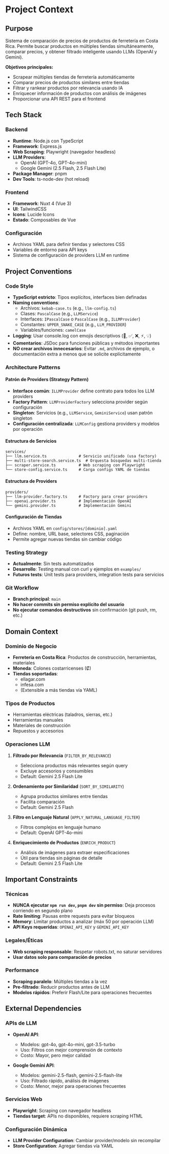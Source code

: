 # Project Context

## Purpose
Sistema de comparación de precios de productos de ferretería en Costa Rica. Permite buscar productos en múltiples tiendas simultáneamente, comparar precios, y obtener filtrado inteligente usando LLMs (OpenAI y Gemini).

**Objetivos principales:**
- Scrapear múltiples tiendas de ferretería automáticamente
- Comparar precios de productos similares entre tiendas
- Filtrar y rankear productos por relevancia usando IA
- Enriquecer información de productos con análisis de imágenes
- Proporcionar una API REST para el frontend

## Tech Stack

### Backend
- **Runtime**: Node.js con TypeScript
- **Framework**: Express.js
- **Web Scraping**: Playwright (navegador headless)
- **LLM Providers**: 
  - OpenAI (GPT-4o, GPT-4o-mini)
  - Google Gemini (2.5 Flash, 2.5 Flash Lite)
- **Package Manager**: pnpm
- **Dev Tools**: ts-node-dev (hot reload)

### Frontend
- **Framework**: Nuxt 4 (Vue 3)
- **UI**: TailwindCSS
- **Icons**: Lucide Icons
- **Estado**: Composables de Vue

### Configuración
- Archivos YAML para definir tiendas y selectores CSS
- Variables de entorno para API keys
- Sistema de configuración de providers LLM en runtime

## Project Conventions

### Code Style
- **TypeScript estricto**: Tipos explícitos, interfaces bien definadas
- **Naming conventions**:
  - Archivos: `kebab-case.ts` (e.g., `llm-config.ts`)
  - Clases: `PascalCase` (e.g., `LLMService`)
  - Interfaces: `IPascalCase` o `PascalCase` (e.g., `ILLMProvider`)
  - Constantes: `UPPER_SNAKE_CASE` (e.g., `LLM_PROVIDER`)
  - Variables/funciones: `camelCase`
- **Logging**: Usar console.log con emojis descriptivos (🤖, ✅, ❌, ⚡, 💡)
- **Comentarios**: JSDoc para funciones públicas y métodos importantes
- **NO crear archivos innecesarios**: Evitar `.md`, archivos de ejemplo, o documentación extra a menos que se solicite explícitamente

### Architecture Patterns

#### Patrón de Providers (Strategy Pattern)
- **Interface común**: `ILLMProvider` define contrato para todos los LLM providers
- **Factory Pattern**: `LLMProviderFactory` selecciona provider según configuración
- **Singleton**: Servicios (e.g., `LLMService`, `GeminiService`) usan patrón singleton
- **Configuración centralizada**: `LLMConfig` gestiona providers y modelos por operación

#### Estructura de Servicios
```
services/
├── llm.service.ts              # Servicio unificado (usa factory)
├── multi-store-search.service.ts  # Orquesta búsquedas multi-tienda
├── scraper.service.ts          # Web scraping con Playwright
└── store-config.service.ts     # Carga configs YAML de tiendas
```

#### Estructura de Providers
```
providers/
├── llm-provider.factory.ts     # Factory para crear providers
├── openai.provider.ts          # Implementación OpenAI
└── gemini.provider.ts          # Implementación Gemini
```

#### Configuración de Tiendas
- Archivos YAML en `config/stores/[dominio].yaml`
- Define: nombre, URL base, selectores CSS, paginación
- Permite agregar nuevas tiendas sin cambiar código

### Testing Strategy
- **Actualmente**: Sin tests automatizados
- **Desarrollo**: Testing manual con curl y ejemplos en `examples/`
- **Futuros tests**: Unit tests para providers, integration tests para servicios

### Git Workflow
- **Branch principal**: `main`
- **No hacer commits sin permiso explícito del usuario**
- **No ejecutar comandos destructivos** sin confirmación (git push, rm, etc.)

## Domain Context

### Dominio de Negocio
- **Ferretería en Costa Rica**: Productos de construcción, herramientas, materiales
- **Moneda**: Colones costarricenses (₡)
- **Tiendas soportadas**: 
  - ellagar.com
  - infesa.com
  - (Extensible a más tiendas vía YAML)

### Tipos de Productos
- Herramientas eléctricas (taladros, sierras, etc.)
- Herramientas manuales
- Materiales de construcción
- Repuestos y accesorios

### Operaciones LLM
1. **Filtrado por Relevancia** (`FILTER_BY_RELEVANCE`)
   - Selecciona productos más relevantes según query
   - Excluye accesorios y consumibles
   - Default: Gemini 2.5 Flash Lite

2. **Ordenamiento por Similaridad** (`SORT_BY_SIMILARITY`)
   - Agrupa productos similares entre tiendas
   - Facilita comparación
   - Default: Gemini 2.5 Flash

3. **Filtro en Lenguaje Natural** (`APPLY_NATURAL_LANGUAGE_FILTER`)
   - Filtros complejos en lenguaje humano
   - Default: OpenAI GPT-4o-mini

4. **Enriquecimiento de Productos** (`ENRICH_PRODUCT`)
   - Análisis de imágenes para extraer especificaciones
   - Útil para tiendas sin páginas de detalle
   - Default: Gemini 2.5 Flash Lite

## Important Constraints

### Técnicas
- **NUNCA ejecutar `npm run dev`, `pnpm dev` sin permiso**: Deja procesos corriendo en segundo plano
- **Rate limiting**: Pausas entre requests para evitar bloqueos
- **Memory**: Limitar productos a analizar (máx 50 por operación LLM)
- **API Keys requeridas**: `OPENAI_API_KEY` y `GEMINI_API_KEY`

### Legales/Éticas
- **Web scraping responsable**: Respetar robots.txt, no saturar servidores
- **Usar datos solo para comparación de precios**

### Performance
- **Scraping paralelo**: Múltiples tiendas a la vez
- **Pre-filtrado**: Reducir productos antes de LLM
- **Modelos rápidos**: Preferir Flash/Lite para operaciones frecuentes

## External Dependencies

### APIs de LLM
- **OpenAI API**: 
  - Modelos: gpt-4o, gpt-4o-mini, gpt-3.5-turbo
  - Uso: Filtros con mejor comprensión de contexto
  - Costo: Mayor, pero mejor calidad

- **Google Gemini API**:
  - Modelos: gemini-2.5-flash, gemini-2.5-flash-lite
  - Uso: Filtrado rápido, análisis de imágenes
  - Costo: Menor, mejor para operaciones frecuentes

### Servicios Web
- **Playwright**: Scraping con navegador headless
- **Tiendas target**: APIs no disponibles, requiere scraping HTML

### Configuración Dinámica
- **LLM Provider Configuration**: Cambiar provider/modelo sin recompilar
- **Store Configuration**: Agregar tiendas vía YAML
